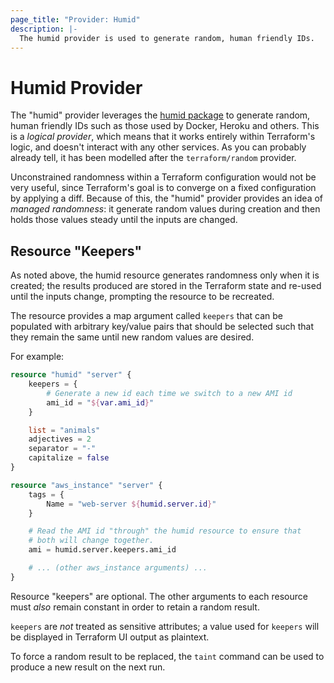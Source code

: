 ```yaml
---
page_title: "Provider: Humid"
description: |-
  The humid provider is used to generate random, human friendly IDs.
---
```


# Humid Provider

The "humid" provider leverages the [humid package](https://github.com/kscarlett/humid) to generate random, human friendly IDs such as those used by Docker, Heroku and others. This is a *logical provider*, which means that it works entirely within Terraform's logic, and doesn't interact with any other services. As you can probably already tell, it has been modelled after the `terraform/random` provider.

Unconstrained randomness within a Terraform configuration would not be very useful, since Terraform's goal is to converge on a fixed configuration by applying a diff. Because of this, the "humid" provider provides an idea of *managed randomness*: it generate random values during creation and then holds those values steady until the inputs are changed.

## Resource "Keepers"

As noted above, the humid resource generates randomness only when it is created; the results produced are stored in the Terraform state and re-used until the inputs change, prompting the resource to be recreated.

The resource provides a map argument called `keepers` that can be populated with arbitrary key/value pairs that should be selected such that they remain the same until new random values are desired.

For example:

```terraform
resource "humid" "server" {
    keepers = {
        # Generate a new id each time we switch to a new AMI id
        ami_id = "${var.ami_id}"
    }

    list = "animals"
    adjectives = 2
    separator = "-"
    capitalize = false
}

resource "aws_instance" "server" {
    tags = {
        Name = "web-server ${humid.server.id}"
    }

    # Read the AMI id "through" the humid resource to ensure that
    # both will change together.
    ami = humid.server.keepers.ami_id

    # ... (other aws_instance arguments) ...
}
```

Resource "keepers" are optional. The other arguments to each resource must *also* remain constant in order to retain a random result.

`keepers` are *not* treated as sensitive attributes; a value used for `keepers` will be displayed in Terraform UI output as plaintext.

To force a random result to be replaced, the `taint` command can be used to produce a new result on the next run.